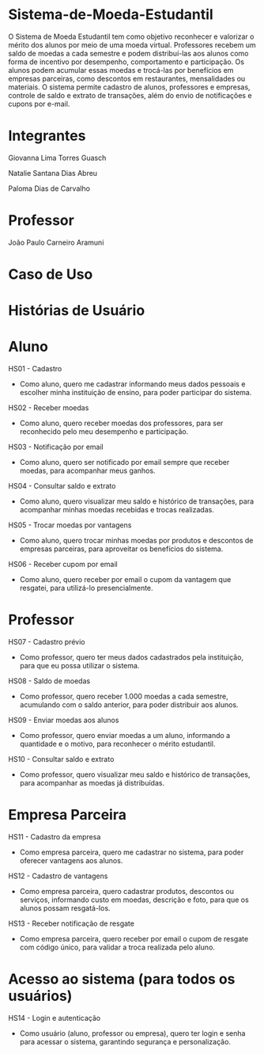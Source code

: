 # Sistema-de-Moeda-Estudantil
O Sistema de Moeda Estudantil tem como objetivo reconhecer e valorizar o mérito dos alunos por meio de uma moeda virtual. Professores recebem um saldo de moedas a cada semestre e podem distribuí-las aos alunos como forma de incentivo por desempenho, comportamento e participação.
Os alunos podem acumular essas moedas e trocá-las por benefícios em empresas parceiras, como descontos em restaurantes, mensalidades ou materiais. O sistema permite cadastro de alunos, professores e empresas, controle de saldo e extrato de transações, além do envio de notificações e cupons por e-mail.

# Integrantes
Giovanna Lima Torres Guasch

Natalie Santana Dias Abreu

Paloma Dias de Carvalho

# Professor
João Paulo Carneiro Aramuni

# Caso de Uso

# Histórias de Usuário
# Aluno
HS01 - Cadastro
   - Como aluno, quero me cadastrar informando meus dados pessoais e escolher minha instituição de ensino, para poder participar do sistema.

HS02 - Receber moedas
  - Como aluno, quero receber moedas dos professores, para ser reconhecido pelo meu desempenho e participação.

HS03 - Notificação por email
  - Como aluno, quero ser notificado por email sempre que receber moedas, para acompanhar meus ganhos.

HS04 - Consultar saldo e extrato
  - Como aluno, quero visualizar meu saldo e histórico de transações, para acompanhar minhas moedas recebidas e trocas realizadas.

HS05 - Trocar moedas por vantagens
 - Como aluno, quero trocar minhas moedas por produtos e descontos de empresas parceiras, para aproveitar os benefícios do sistema.

HS06 - Receber cupom por email
  - Como aluno, quero receber por email o cupom da vantagem que resgatei, para utilizá-lo presencialmente.

# Professor
HS07 - Cadastro prévio
  - Como professor, quero ter meus dados cadastrados pela instituição, para que eu possa utilizar o sistema.

HS08 - Saldo de moedas
  - Como professor, quero receber 1.000 moedas a cada semestre, acumulando com o saldo anterior, para poder distribuir aos alunos.

HS09 - Enviar moedas aos alunos
  - Como professor, quero enviar moedas a um aluno, informando a quantidade e o motivo, para reconhecer o mérito estudantil.

HS10 - Consultar saldo e extrato
  - Como professor, quero visualizar meu saldo e histórico de transações, para acompanhar as moedas já distribuídas.

# Empresa Parceira

HS11 - Cadastro da empresa
  - Como empresa parceira, quero me cadastrar no sistema, para poder oferecer vantagens aos alunos.

HS12 - Cadastro de vantagens
  - Como empresa parceira, quero cadastrar produtos, descontos ou serviços, informando custo em moedas, descrição e foto, para que os alunos possam resgatá-los.

HS13 - Receber notificação de resgate
  - Como empresa parceira, quero receber por email o cupom de resgate com código único, para validar a troca realizada pelo aluno.

# Acesso ao sistema (para todos os usuários)
HS14 - Login e autenticação
  - Como usuário (aluno, professor ou empresa), quero ter login e senha para acessar o sistema, garantindo segurança e personalização.
